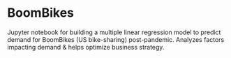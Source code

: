 # BoomBikes
Jupyter notebook for building a multiple linear regression model to predict demand for BoomBikes (US bike-sharing) post-pandemic. Analyzes factors impacting demand &amp; helps optimize business strategy.
